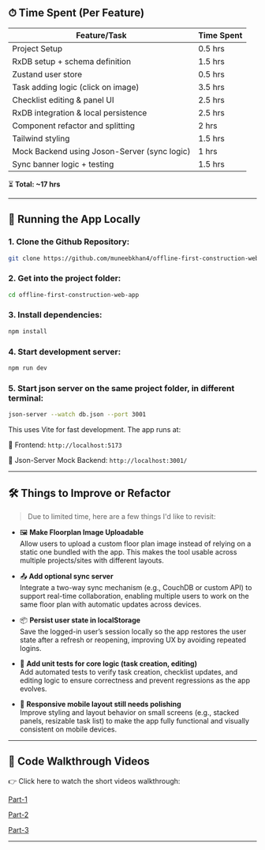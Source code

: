 ## ⏱ Time Spent (Per Feature)

| Feature/Task                                     | Time Spent |
|--------------------------------------------------|------------|
| Project Setup                                    | 0.5 hrs    |
| RxDB setup + schema definition                   | 1.5 hrs    |
| Zustand user store                               | 0.5 hrs    |
| Task adding logic (click on image)               | 3.5 hrs    |
| Checklist editing & panel UI                     | 2.5 hrs    |
| RxDB integration & local persistence             | 2.5 hrs    |
| Component refactor and splitting                 | 2   hrs    |
| Tailwind styling                                 | 1.5 hrs    |
| Mock Backend using Joson-Server (sync logic)     | 1   hrs    |
| Sync banner logic + testing                      | 1.5 hrs    |

⏳ **Total: ~17 hrs**

---

## 🧪 Running the App Locally

### 1. Clone the Github Repository:

```bash
git clone https://github.com/muneebkhan4/offline-first-construction-web-app.git
````

### 2. Get into the project folder:

```bash
cd offline-first-construction-web-app
````

### 3. Install dependencies:

```bash
npm install
````

### 4. Start development server:

```bash
npm run dev
```

### 5. Start json server on the same project folder, in different terminal:

```bash
json-server --watch db.json --port 3001
```

This uses Vite for fast development. The app runs at:

📍 Frontend: `http://localhost:5173`

📍 Json-Server Mock Backend: `http://localhost:3001/`

---

## 🛠 Things to Improve or Refactor

> Due to limited time, here are a few things I'd like to revisit:

- 🖼️ **Make Floorplan Image Uploadable**  
  Allow users to upload a custom floor plan image instead of relying on a static one bundled with the app. This makes the tool usable across multiple projects/sites with different layouts.

- 📤 **Add optional sync server**  
  Integrate a two-way sync mechanism (e.g., CouchDB or custom API) to support real-time collaboration, enabling multiple users to work on the same floor plan with automatic updates across devices.

- 📦 **Persist user state in localStorage**  
  Save the logged-in user’s session locally so the app restores the user state after a refresh or reopening, improving UX by avoiding repeated logins.

- 🧪 **Add unit tests for core logic (task creation, editing)**  
  Add automated tests to verify task creation, checklist updates, and editing logic to ensure correctness and prevent regressions as the app evolves.

- 📱 **Responsive mobile layout still needs polishing**  
  Improve styling and layout behavior on small screens (e.g., stacked panels, resizable task list) to make the app fully functional and visually consistent on mobile devices.

---

## 🎥 Code Walkthrough Videos

👉 Click here to watch the short videos walkthrough:

[Part-1](https://www.loom.com/share/3fb1714078164bada6e51c022eb18aac?sid=828cb787-561d-4585-9fe0-4bca1607fb7c)

[Part-2](https://www.loom.com/share/e564a3a3af3f433b8de634a9fc2f4341?sid=81de1763-02e7-424c-a6aa-e696ee52867c)

[Part-3](https://www.loom.com/share/a1db41516f874b2889c69240d592c08e?sid=2b23f90e-d737-41e9-85d0-fb834716dfc2)

---
